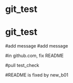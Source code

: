 # git_test
# git_test
#add message
#add message

#in github.com, fix README

#pull test_check

#README is fixed by new_b01
